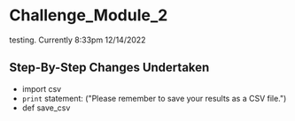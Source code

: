 # Challenge_Module_2

testing. Currently 8:33pm 12/14/2022

## Step-By-Step Changes Undertaken
* import csv
* `print` statement: ("Please remember to save your results as a CSV file.") 
* def save_csv